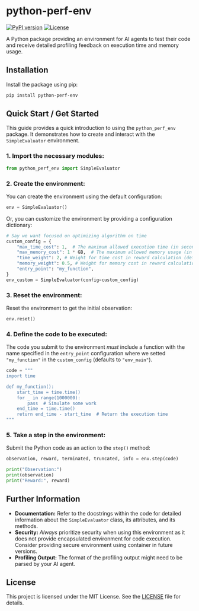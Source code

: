 # python-perf-env

[![PyPI version](https://badge.fury.io/py/python-perf-env.svg)](https://badge.fury.io/py/python-perf-env)
[![License](https://img.shields.io/badge/License-MIT-blue.svg)](https://opensource.org/licenses/MIT)

A Python package providing an environment for AI agents to test their code and receive detailed profiling feedback on execution time and memory usage.

## Installation

Install the package using pip:

```bash
pip install python-perf-env
```

## Quick Start / Get Started

This guide provides a quick introduction to using the `python_perf_env` package. It demonstrates how to create and interact with the `SimpleEvaluator` environment.

### 1. Import the necessary modules:

```python
from python_perf_env import SimpleEvaluator
```

### 2. Create the environment:

You can create the environment using the default configuration:

```python
env = SimpleEvaluator()
```

Or, you can customize the environment by providing a configuration dictionary:

```python
# Say we want focused on optimizing algorithm on time
custom_config = {
    "max_time_cost": 1,  # The maximum allowed execution time (in seconds)
    "max_memory_cost": 1 * GB,  # The maximum allowed memory usage (in bytes)
    "time_weight": 2, # Weight for time cost in reward calculation (default: 1).
    "memory_weight": 0.5, # Weight for memory cost in reward calculation (default: 1).
    "entry_point": "my_function",
}
env_custom = SimpleEvaluator(config=custom_config)
```

### 3. Reset the environment:

Reset the environment to get the initial observation:

```python
env.reset()
```

### 4. Define the code to be executed:

The code you submit to the environment *must* include a function with the name specified in the `entry_point` configuration where we setted `"my_function"` in the `custom_config` (defaults to `"env_main"`).

```python
code = """
import time

def my_function():
    start_time = time.time()
    for _ in range(1000000):
        pass  # Simulate some work
    end_time = time.time()
    return end_time - start_time  # Return the execution time
"""
```

### 5. Take a step in the environment:

Submit the Python code as an action to the `step()` method:

```python
observation, reward, terminated, truncated, info = env.step(code)

print("Observation:")
print(observation)
print("Reward:", reward)
```

## Further Information

*   **Documentation:**  Refer to the docstrings within the code for detailed information about the `SimpleEvaluator` class, its attributes, and its methods.
*   **Security:**  *Always* prioritize security when using this environment as it does not provide encapsulated environment for code execution. Consider providing secure environment using container in future versions.
*   **Profiling Output:** The format of the profiling output might need to be parsed by your AI agent.

## License

This project is licensed under the MIT License. See the [LICENSE](LICENSE) file for details.